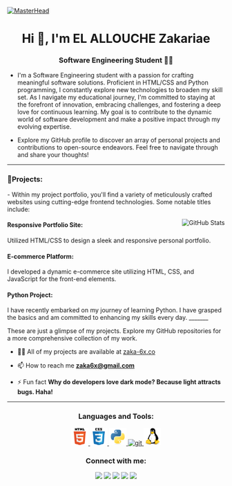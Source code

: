 

[![MasterHead](https://media.licdn.com/dms/image/D4E16AQHRZOzE9licxw/profile-displaybackgroundimage-shrink_350_1400/0/1687185179834?e=1707955200&v=beta&t=Oh6iM_iiVjMEa4P1JnE3WLxle5uYjWMPdrhelbV3nPw)](https://rishavchanda.io)

<h1 align="center">Hi 👋, I'm EL ALLOUCHE Zakariae</h1>
<h3 align="center">Software Engineering Student 👨‍💻</h3>

- I'm a Software Engineering student with a passion for crafting meaningful software solutions. Proficient in HTML/CSS and Python programming, I constantly explore new technologies to broaden my skill set. As I navigate my educational journey, I'm committed to staying at the forefront of innovation, embracing challenges, and fostering a deep love for continuous learning. My goal is to contribute to the dynamic world of software development and make a positive impact through my evolving expertise. 

- Explore my GitHub profile to discover an array of personal projects and contributions to open-source endeavors. Feel free to navigate through and share your thoughts!
_______________
<h3 align="left">📜Projects:</h3>
- Within my project portfolio, you'll find a variety of meticulously crafted websites using cutting-edge frontend technologies. Some notable titles include:

<image
  align="right"
  src="https://github-readme-stats.vercel.app/api?username=zaka-6x&show_icons=true&theme=radical"
  alt="GitHub Stats"
/>

<h4>Responsive Portfolio Site:</h4>
Utilized HTML/CSS to design a sleek and responsive personal portfolio.

<h4>E-commerce Platform:</h4>
I developed a dynamic e-commerce site utilizing HTML, CSS, and JavaScript for the front-end elements.

<h4>Python Project:</h4> 
I have recently embarked on my journey of learning Python. I have grasped the basics and am committed to enhancing my skills every day.
_______

These are just a glimpse of my projects. Explore my GitHub repositories for a more comprehensive collection of my work.


- 👨‍💻 All of my projects are available at [zaka-6x.co](zaka-6x.co)

- 📫 How to reach me **zaka6x@gmail.com**

- ⚡ Fun fact **Why do developers love dark mode? Because light attracts bugs. Haha!**
_______________
<h3 align="center">Languages and Tools:</h3>
<p align="center"> 
  <a href="https://www.w3.org/html/" target="_blank" rel="noreferrer"> <img src="https://raw.githubusercontent.com/devicons/devicon/master/icons/html5/html5-original-wordmark.svg" alt="html5" width="40" height="40"/> </a> 
  <a href="https://www.w3schools.com/css/" target="_blank" rel="noreferrer"> <img src="https://raw.githubusercontent.com/devicons/devicon/master/icons/css3/css3-original-wordmark.svg" alt="css3" width="40" height="40"/> </a> 
  <a href="https://www.python.org" target="_blank" rel="noreferrer"> <img src="https://raw.githubusercontent.com/devicons/devicon/master/icons/python/python-original.svg" alt="python" width="40" height="40"/> </a> 
  <a href="https://git-scm.com/" target="_blank" rel="noreferrer"> <img src="https://www.vectorlogo.zone/logos/git-scm/git-scm-icon.svg" alt="git" width="40" height="40"/> </a> 
  <a href="https://www.linux.org/" target="_blank" rel="noreferrer"> <img src="https://raw.githubusercontent.com/devicons/devicon/master/icons/linux/linux-original.svg" alt="linux" width="40" height="40"/> </a> 
  </p>

<h3 align="center">Connect with me:</h3>


<div align="center">
  <a href="https://www.linkedin.com/in/zakariae-el-allouche-293b9423b/" target="_blank"><img src="https://img.shields.io/badge/-LinkedIn-%230077B5?style=for-the-badge&logo=linkedin&logoColor=white" target="_blank"></a>
  <a href="https://www.reddit.com/r/matrix6x" target="_blank"><img src="https://img.shields.io/badge/Reddit-FF4500?style=for-the-badge&logo=reddit&logoColor=white" target="_blank"></a>
  <a href="https://discord.gg/zaka-6x#5122" target="_blank"><img src="https://img.shields.io/badge/Discord-7289DA?style=for-the-badge&logo=discord&logoColor=white" target="_blank"></a> 
  <a href="https://twitter.com/zakariaeelallo1" target="_blank"><img src="https://img.shields.io/badge/-Twitter-%233D8FD1?style=for-the-badge&logo=twitter&logoColor=white" target="_blank"></a>
  <a href="https://instagram.com/zaka6x" target="_blank"><img src="https://img.shields.io/badge/-Instagram-%23E4405F?style=for-the-badge&logo=instagram&logoColor=white" target="_blank"></a>  
</div>








